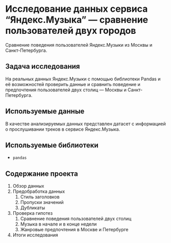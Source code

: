 # Исследование данных сервиса “Яндекс.Музыка” — сравнение пользователей двух городов
Сравнение поведения пользователей Яндекс.Музыки из Москвы и Санкт-Петербурга.

## Задача исследования
На реальных данных Яндекс.Музыки c помощью библиотеки Pandas и её возможностей проверить данные и сравнить поведение и предпочтения пользователей двух столиц — Москвы и Санкт-Петербурга.

## Используемые данные
В качестве анализируемых данных представлен датасет с информацией о прослушивании треков в сервисе Яндекс.Музыка.

## Используемые библиотеки
* `pandas`

## Содержание проекта
1.  Обзор данных
2.  Предобработка данных
    1.  Стиль заголовков
    2.  Пропуски значений
    3.  Дубликаты
3.  Проверка гипотез
    1.  Сравнение поведения пользователей двух столиц
    2.  Музыка в начале и в конце недели
    3.  Жанровые предпочтения в Москве и Петербурге
4.  Итоги исследования